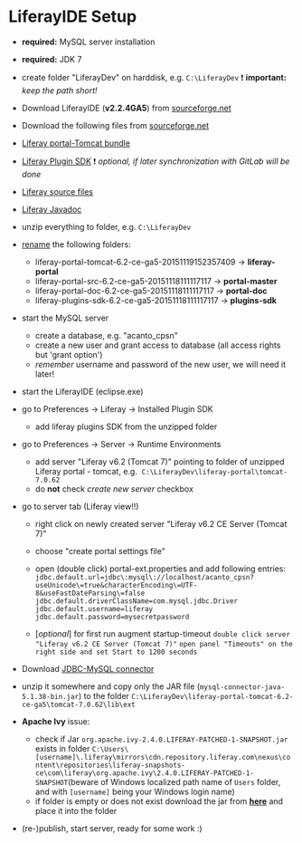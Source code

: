 # LiferayIDE Setup

- __required:__ MySQL server installation
- __required:__ JDK 7 
- create folder "LiferayDev" on harddisk, e.g. `C:\LiferayDev` :exclamation: **important:** *keep the path short!*
- Download LiferayIDE (__v2.2.4GA5__) from [sourceforge.net](https://sourceforge.net/projects/lportal/files/Liferay%20IDE/2.2.4%20GA5/)
- Download the following files from [sourceforge.net]( https://sourceforge.net/projects/lportal/files/Liferay%20Portal/6.2.4%20GA5/)
 - [Liferay portal-Tomcat bundle](
https://sourceforge.net/projects/lportal/files/Liferay%20Portal/6.2.4%20GA5/liferay-portal-tomcat-6.2-ce-ga5-20151119152357409.zip/download)
 - [Liferay Plugin SDK](
https://sourceforge.net/projects/lportal/files/Liferay%20Portal/6.2.4%20GA5/liferay-plugins-sdk-6.2-ce-ga5-20151118111117117.zip/download) :exclamation: _optional, if later synchronization with GitLab will be done_
 - [Liferay source files](
https://sourceforge.net/projects/lportal/files/Liferay%20Portal/6.2.4%20GA5/liferay-portal-src-6.2-ce-ga5-20151118111117117.zip/download)
 - [Liferay Javadoc](
https://sourceforge.net/projects/lportal/files/Liferay%20Portal/6.2.4%20GA5/liferay-portal-doc-6.2-ce-ga5-20151118111117117.zip/download)
 
 - unzip everything  to folder, e.g. `C:\LiferayDev`
 - <u>rename</u> the following folders:
     - liferay-portal-tomcat-6.2-ce-ga5-20151119152357409 &rarr; __liferay-portal__
     - liferay-portal-src-6.2-ce-ga5-20151118111117117 &rarr; __portal-master__
     - liferay-portal-doc-6.2-ce-ga5-20151118111117117 &rarr; __portal-doc__
     - liferay-plugins-sdk-6.2-ce-ga5-20151118111117117 &rarr; __plugins-sdk__

- start the MySQL server
    - create a database, e.g. "acanto_cpsn"
    - create a new user and grant access to database (all access rights but 'grant option')
    - _remember_ username and password of the new user, we will need it later!
- start the LiferayIDE (eclipse.exe)
- go to Preferences → Liferay → Installed Plugin SDK
  - add liferay plugins SDK from the unzipped folder 
- go to Preferences → Server → Runtime Environments
  - add server "Liferay v6.2 (Tomcat 7)" pointing to folder of unzipped Liferay portal - tomcat, e.g.  `C:\LiferayDev\liferay-portal\tomcat-7.0.62`
  - do __not__ check _*create new server*_ checkbox

- go to server tab (Liferay view!!)
  - right click on newly created server "Liferay v6.2 CE Server (Tomcat 7)"
  - choose "create portal settings file" 
  - open (double click) portal-ext.properties and add following entries:
   `jdbc.default.url=jdbc\:mysql\://localhost/acanto_cpsn?useUnicode\=true&characterEncoding\=UTF-8&useFastDateParsing\=false`
   `jdbc.default.driverClassName=com.mysql.jdbc.Driver`
   `jdbc.default.username=liferay`
   `jdbc.default.password=mysecretpassword`

  - [_optional_] for first run augment startup-timeout
    `double click server "Liferay v6.2 CE Server (Tomcat 7)"`
    `open panel "Timeouts" on the right side and set Start to 1200 seconds`


- Download [JDBC-MySQL connector](
  http://dev.mysql.com/downloads/connector/j/)
 - unzip it somewhere and copy only the JAR file (`mysql-connector-java-5.1.38-bin.jar`) to the folder `C:\LiferayDev\liferay-portal-tomcat-6.2-ce-ga5\tomcat-7.0.62\lib\ext`
		

- __Apache Ivy__ issue:
     - check if Jar `org.apache.ivy-2.4.0.LIFERAY-PATCHED-1-SNAPSHOT.jar` exists in folder `C:\Users\[username]\.liferay\mirrors\cdn.repository.liferay.com\nexus\content\repositories\liferay-snapshots-ce\com\liferay\org.apache.ivy\2.4.0.LIFERAY-PATCHED-1-SNAPSHOT`(beware of Windows localized path name of `Users` folder, and with `[username]` being your Windows login name)
     - if folder is empty or does not exist download the jar from [**here**](https://repository.liferay.com/nexus/content/groups/public/com/liferay/org.apache.ivy/2.4.0.LIFERAY-PATCHED-1-SNAPSHOT/org.apache.ivy-2.4.0.LIFERAY-PATCHED-1-SNAPSHOT.jar) and place it into the folder

- (re-)publish, start server, ready for some work :)
